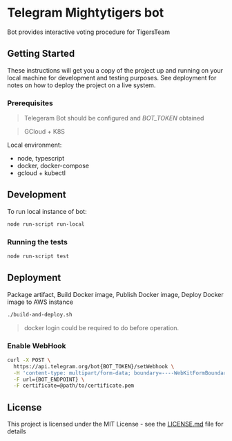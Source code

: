 # Telegram Mightytigers bot

Bot provides interactive voting procedure for TigersTeam  

## Getting Started

These instructions will get you a copy of the project up and running on your local machine for development and testing purposes. See deployment for notes on how to deploy the project on a live system.

### Prerequisites

> Telegeram Bot should be configured and *BOT_TOKEN* obtained

> GCloud + K8S

Local environment:

- node, typescript
- docker, docker-compose
- gcloud + kubectl

## Development

To run local instance of bot:
```bash
node run-script run-local
```

### Running the tests

```bash
node run-script test
```

## Deployment

Package artifact, Build Docker image, Publish Docker image, Deploy Docker image to AWS instance

```bash
./build-and-deploy.sh
```

> docker login could be required to do before operation.

### Enable WebHook

```bash
curl -X POST \
  https://api.telegram.org/bot{BOT_TOKEN}/setWebhook \
  -H 'content-type: multipart/form-data; boundary=----WebKitFormBoundary7MA4YWxkTrZu0gW' \
  -F url={BOT_ENDPOINT} \
  -F certificate=@path/to/certificate.pem
```

## License

This project is licensed under the MIT License - see the [LICENSE.md](LICENSE.md) file for details